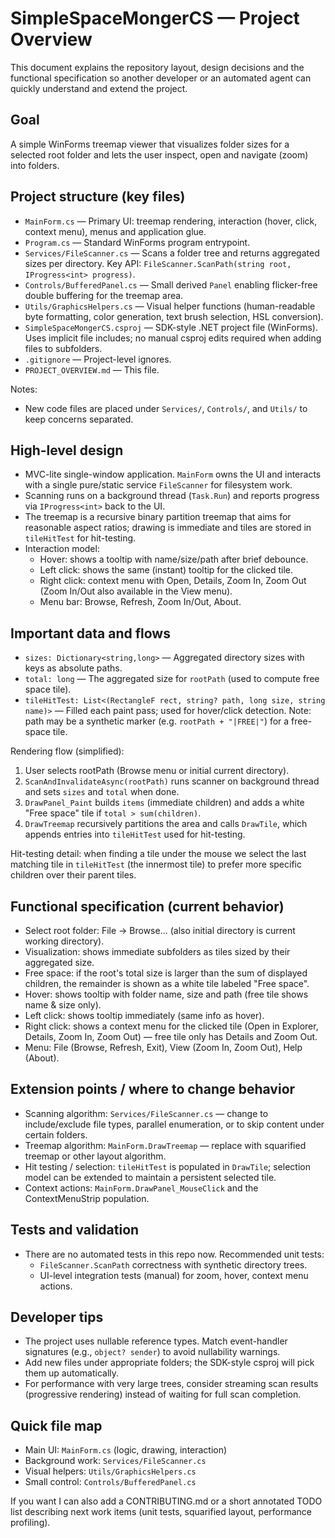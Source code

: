 # SimpleSpaceMongerCS — Project Overview

This document explains the repository layout, design decisions and the functional specification so another developer or an automated agent can quickly understand and extend the project.

## Goal
A simple WinForms treemap viewer that visualizes folder sizes for a selected root folder and lets the user inspect, open and navigate (zoom) into folders.

## Project structure (key files)
- `MainForm.cs` — Primary UI: treemap rendering, interaction (hover, click, context menu), menus and application glue.
- `Program.cs` — Standard WinForms program entrypoint.
- `Services/FileScanner.cs` — Scans a folder tree and returns aggregated sizes per directory. Key API: `FileScanner.ScanPath(string root, IProgress<int> progress)`.
- `Controls/BufferedPanel.cs` — Small derived `Panel` enabling flicker-free double buffering for the treemap area.
- `Utils/GraphicsHelpers.cs` — Visual helper functions (human-readable byte formatting, color generation, text brush selection, HSL conversion).
- `SimpleSpaceMongerCS.csproj` — SDK-style .NET project file (WinForms). Uses implicit file includes; no manual csproj edits required when adding files to subfolders.
- `.gitignore` — Project-level ignores.
- `PROJECT_OVERVIEW.md` — This file.

Notes:
- New code files are placed under `Services/`, `Controls/`, and `Utils/` to keep concerns separated.

## High-level design
- MVC-lite single-window application. `MainForm` owns the UI and interacts with a single pure/static service `FileScanner` for filesystem work.
- Scanning runs on a background thread (`Task.Run`) and reports progress via `IProgress<int>` back to the UI.
- The treemap is a recursive binary partition treemap that aims for reasonable aspect ratios; drawing is immediate and tiles are stored in `tileHitTest` for hit-testing.
- Interaction model:
  - Hover: shows a tooltip with name/size/path after brief debounce.
  - Left click: shows the same (instant) tooltip for the clicked tile.
  - Right click: context menu with Open, Details, Zoom In, Zoom Out (Zoom In/Out also available in the View menu).
  - Menu bar: Browse, Refresh, Zoom In/Out, About.

## Important data and flows
- `sizes: Dictionary<string,long>` — Aggregated directory sizes with keys as absolute paths.
- `total: long` — The aggregated size for `rootPath` (used to compute free space tile).
- `tileHitTest: List<(RectangleF rect, string? path, long size, string name)>` — Filled each paint pass; used for hover/click detection. Note: path may be a synthetic marker (e.g. `rootPath + "|FREE|"`) for a free-space tile.

Rendering flow (simplified):
1. User selects rootPath (Browse menu or initial current directory).
2. `ScanAndInvalidateAsync(rootPath)` runs scanner on background thread and sets `sizes` and `total` when done.
3. `DrawPanel_Paint` builds `items` (immediate children) and adds a white "Free space" tile if `total > sum(children)`.
4. `DrawTreemap` recursively partitions the area and calls `DrawTile`, which appends entries into `tileHitTest` used for hit-testing.

Hit-testing detail: when finding a tile under the mouse we select the last matching tile in `tileHitTest` (the innermost tile) to prefer more specific children over their parent tiles.

## Functional specification (current behavior)
- Select root folder: File → Browse... (also initial directory is current working directory).
- Visualization: shows immediate subfolders as tiles sized by their aggregated size.
- Free space: if the root's total size is larger than the sum of displayed children, the remainder is shown as a white tile labeled "Free space".
- Hover: shows tooltip with folder name, size and path (free tile shows name & size only).
- Left click: shows tooltip immediately (same info as hover).
- Right click: shows a context menu for the clicked tile (Open in Explorer, Details, Zoom In, Zoom Out) — free tile only has Details and Zoom Out.
- Menu: File (Browse, Refresh, Exit), View (Zoom In, Zoom Out), Help (About).

## Extension points / where to change behavior
- Scanning algorithm: `Services/FileScanner.cs` — change to include/exclude file types, parallel enumeration, or to skip content under certain folders.
- Treemap algorithm: `MainForm.DrawTreemap` — replace with squarified treemap or other layout algorithm.
- Hit testing / selection: `tileHitTest` is populated in `DrawTile`; selection model can be extended to maintain a persistent selected tile.
- Context actions: `MainForm.DrawPanel_MouseClick` and the ContextMenuStrip population.

## Tests and validation
- There are no automated tests in this repo now. Recommended unit tests:
  - `FileScanner.ScanPath` correctness with synthetic directory trees.
  - UI-level integration tests (manual) for zoom, hover, context menu actions.

## Developer tips
- The project uses nullable reference types. Match event-handler signatures (e.g., `object? sender`) to avoid nullability warnings.
- Add new files under appropriate folders; the SDK-style csproj will pick them up automatically.
- For performance with very large trees, consider streaming scan results (progressive rendering) instead of waiting for full scan completion.

## Quick file map
- Main UI: `MainForm.cs` (logic, drawing, interaction)
- Background work: `Services/FileScanner.cs`
- Visual helpers: `Utils/GraphicsHelpers.cs`
- Small control: `Controls/BufferedPanel.cs`

If you want I can also add a CONTRIBUTING.md or a short annotated TODO list describing next work items (unit tests, squarified layout, performance profiling).
